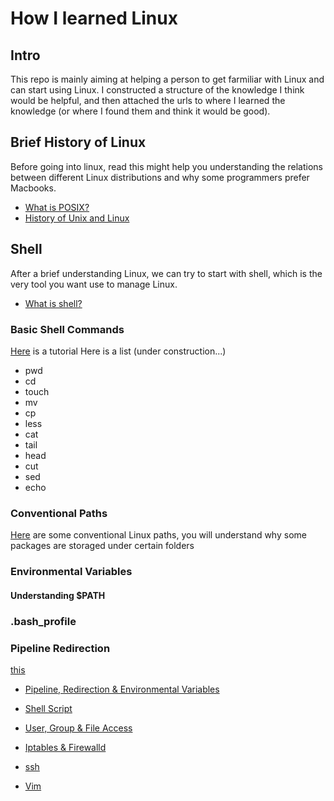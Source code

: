 # How I learned Linux
## Intro
This repo is mainly aiming at helping a person to get farmiliar with Linux and can start using Linux.
I constructed a structure of the knowledge I think would be helpful, and then attached the urls to where I learned the knowledge (or where I found them and think it would be good).

## Brief History of Linux
Before going into linux, read this might help you understanding the relations between different Linux distributions and why some programmers prefer Macbooks. 

* [What is POSIX?](https://stackoverflow.com/questions/1780599/what-is-the-meaning-of-posix)
* [History of Unix and Linux](https://www.oreilly.com/library/view/running-linux-third/156592469X/ch01s02.html)


## Shell
After a brief understanding Linux, we can try to start with shell, which is the very tool you want use to manage Linux.
* [What is shell?](http://linuxcommand.org/lc3_lts0010.php)

### Basic Shell Commands
[Here](https://www.digitalocean.com/community/tutorials/basic-linux-navigation-and-file-management) is a tutorial
Here is a list (under construction...)
* pwd
* cd
* touch
* mv
* cp
* less
* cat
* tail
* head
* cut
* sed
* echo

### Conventional Paths
[Here](https://en.wikipedia.org/wiki/Filesystem_Hierarchy_Standard) are some conventional Linux paths, you will understand why some packages are storaged under certain folders
### Environmental Variables
#### Understanding $PATH
### .bash_profile
### Pipeline Redirection

[this](./content/basic_linux_commands.md)
* [Pipeline, Redirection & Environmental Variables](./content/pipeline_redirection_and_environmental_variables.md)
* [Shell Script](./content/shell_script.md)
* [User, Group & File Access](./content/user_group_and_file_access.md)
* [Iptables & Firewalld](./content/iptables_firewalld.md)
* [ssh](./content/ssh.md)


* [Vim](./content/vim.md)